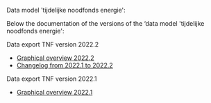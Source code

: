 Data model 'tijdelijke noodfonds energie':

Below the documentation of the versions of the ‘data model 'tijdelijke noodfonds energie':

Data export TNF version 2022.2
* [Graphical overview 2022.2](/tnf_2022.2/relationships.html)
* [Changelog from 2022.1 to 2022.2](changelog_2022.1_2022.1.2.md)

Data export TNF version 2022.1
* [Graphical overview 2022.1](/tnf_2022.1/relationships.html) 

